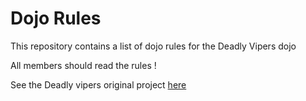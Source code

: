 Dojo Rules
==========

This repository contains a list of dojo rules for the Deadly Vipers dojo

All members should read the rules !

See the Deadly vipers original project [here](https://github.com/deadlyvipers)
